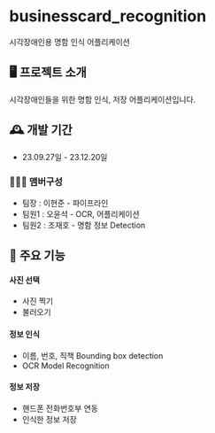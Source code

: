 # businesscard_recognition
시각장애인용 명함 인식 어플리케이션


## 🖥️ 프로젝트 소개
시각장애인들을 위한 명함 인식, 저장 어플리케이션입니다.
<br>

## 🕰️ 개발 기간
* 23.09.27일 - 23.12.20일

### 🧑‍🤝‍🧑 맴버구성
 - 팀장  : 이현준 - 파이프라인
 - 팀원1 : 오윤석 - OCR, 어플리케이션
 - 팀원2 : 조재호 - 명함 정보 Detection

## 📌 주요 기능
#### 사진 선택
- 사진 찍기
- 불러오기
#### 정보 인식
- 이름, 번호, 직책 Bounding box detection
- OCR Model Recognition
#### 정보 저장
- 핸드폰 전화번호부 연동
- 인식한 정보 저장
